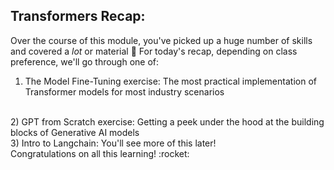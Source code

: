 ## Transformers Recap:

Over the course of this module, you've picked up a huge number of skills and covered a *lot* or material 🤯 For today's recap, depending on class preference, we'll go through one of:

1) The Model Fine-Tuning exercise: The most practical implementation of Transformer models for most industry scenarios
<br>
2) GPT from Scratch exercise: Getting a peek under the hood at the building blocks of Generative AI models
<br>
3) Intro to Langchain: You'll see more of this later!
<br>
Congratulations on all this learning! :rocket:
